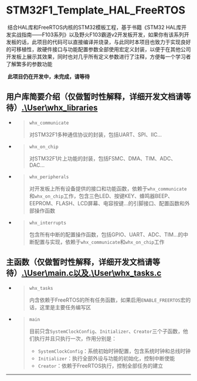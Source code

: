 # STM32F1_Template_HAL_FreeRTOS

​    结合HAL库和FreeRTOS内核的STM32模板工程，基于书籍《STM32 HAL库开发实战指南——F103系列》以及野火F103霸道v2开发板开发，如果你有该系列开发板的话，此项目的代码可以直接编译并烧录，与此同时本项目也致力于实现良好的可移植性，故硬件接口与功能配置参数全部使用宏定义封装，以便于在其他公司开发板上展示其效果，同时也对几乎所有定义参数进行了注释，方便每一个学习者了解繁多的参数功能

​    **此项目仍在开发中，未完成，请等待**

## 用户库简要介绍（仅做暂时性解释，详细开发文档请等待）[.\User\whx_libraries](https://github.com/SeamusWong/STM32F1_Template_HAL_FreeRTOS/tree/main/User/whx_libraries)

- > `whx_communicate`
  >
  > 对STM32F1多种通信协议的封装，包括UART、SPI、IIC…

- > `whx_on_chip`
  >
  > 对STM32F1片上功能的封装，包括FSMC、DMA、TIM、ADC、DAC…

- > `whx_peripherals`
  >
  > 对开发板上所有设备提供的接口和功能函数，依赖于`whx_communicate`和`whx_on_chip`工作，包含三色LED、按键KEY、蜂鸣器BEEP、EEPROM、FLASH、LCD屏幕、电容按键…的引脚接口、配置函数和外部操作函数

- > `whx_interrupts`
  >
  > 包含所有中断的配置操作函数，包括GPIO、UART、ADC、TIM…的中断配置与实现，依赖于`whx_communicate`和`whx_on_chip`工作

## 主函数（仅做暂时性解释，详细开发文档请等待）[.\User\main.c以及.\User\whx_tasks.c](https://github.com/SeamusWong/STM32F1_Template_HAL_FreeRTOS/tree/main/User)

- > `whx_tasks`
  >
  > 内含依赖于FreeRTOS的所有任务函数，如果启用`ENABLE_FREERTOS`宏的话，这里是主要任务编写区

- > `main`
  >
  > 目前只含`SystemClockConfig`、`Initializer`、`Creator`三个子函数，他们执行并且只执行一次，作用分别是：
  >
  > - `SystemClockConfig`：系统初始时钟配置，包含系统时钟和总线时钟
  > - `Initializer`：执行全部外设与功能的初始化，控制中断使能
  > - `Creator`：依赖于FreeRTOS执行，控制全部任务的建立

------

